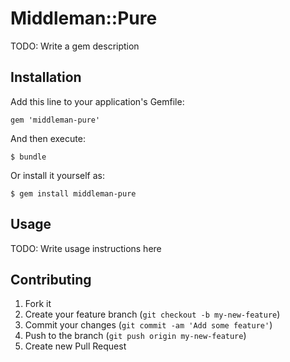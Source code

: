 # Middleman::Pure

TODO: Write a gem description

## Installation

Add this line to your application's Gemfile:

    gem 'middleman-pure'

And then execute:

    $ bundle

Or install it yourself as:

    $ gem install middleman-pure

## Usage

TODO: Write usage instructions here

## Contributing

1. Fork it
2. Create your feature branch (`git checkout -b my-new-feature`)
3. Commit your changes (`git commit -am 'Add some feature'`)
4. Push to the branch (`git push origin my-new-feature`)
5. Create new Pull Request
